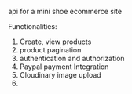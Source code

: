 api for a mini shoe ecommerce site

Functionalities:
1) Create, view products
2) product pagination
3) authentication and authorization 
4) Paypal payment Integration
5) Cloudinary image upload
6) 
